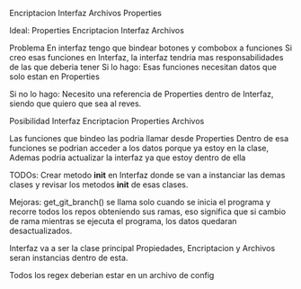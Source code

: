 Encriptacion
Interfaz
Archivos
Properties

Ideal:
Properties
    Encriptacion
    Interfaz
    Archivos

Problema
En interfaz tengo que bindear botones y combobox a funciones
Si creo esas funciones en Interfaz, la interfaz tendria mas responsabilidades
de las que deberia tener
Si lo hago:
    Esas funciones necesitan datos que solo estan en Properties

Si no lo hago:
    Necesito una referencia de Properties dentro de Interfaz, siendo que 
    quiero que sea al reves.

Posibilidad
Interfaz
    Encriptacion
    Properties
    Archivos

Las funciones que bindeo las podria llamar desde Properties
Dentro de esa funciones se podrian acceder a los datos porque
ya estoy en la clase,
Ademas podria actualizar la interfaz ya que estoy dentro de ella

TODOs:
Crear metodo __init__ en Interfaz donde se van a 
instanciar las demas clases y revisar los metodos
__init__ de esas clases.

Mejoras:
get_git_branch() 
se llama solo cuando se inicia el programa y recorre todos los repos obteniendo sus ramas, eso significa que si cambio de rama mientras se ejecuta el programa, los datos quedaran desactualizados.

Interfaz va a ser la clase principal
Propiedades, Encriptacion y Archivos seran instancias
dentro de esta.

Todos los regex deberian estar en un archivo de config